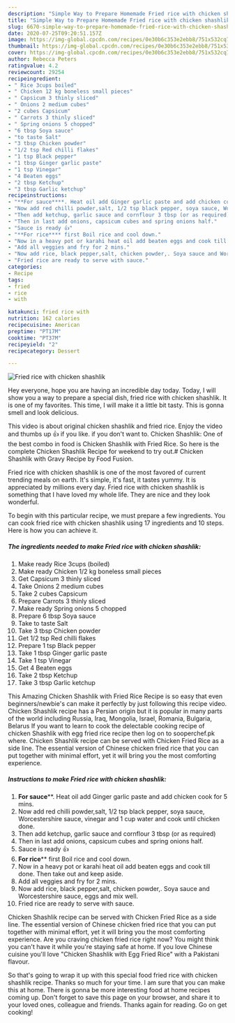 ```yaml
---
description: "Simple Way to Prepare Homemade Fried rice with chicken shashlik"
title: "Simple Way to Prepare Homemade Fried rice with chicken shashlik"
slug: 6670-simple-way-to-prepare-homemade-fried-rice-with-chicken-shashlik
date: 2020-07-25T09:20:51.157Z
image: https://img-global.cpcdn.com/recipes/0e30b6c353e2ebb8/751x532cq70/fried-rice-with-chicken-shashlik-recipe-main-photo.jpg
thumbnail: https://img-global.cpcdn.com/recipes/0e30b6c353e2ebb8/751x532cq70/fried-rice-with-chicken-shashlik-recipe-main-photo.jpg
cover: https://img-global.cpcdn.com/recipes/0e30b6c353e2ebb8/751x532cq70/fried-rice-with-chicken-shashlik-recipe-main-photo.jpg
author: Rebecca Peters
ratingvalue: 4.2
reviewcount: 29254
recipeingredient:
- " Rice 3cups boiled"
- " Chicken 12 kg boneless small pieces"
- " Capsicum 3 thinly sliced"
- " Onions 2 medium cubes"
- "2 cubes Capsicum"
- " Carrots 3 thinly sliced"
- " Spring onions 5 chopped"
- "6 tbsp Soya sauce"
- "to taste Salt"
- "3 tbsp Chicken powder"
- "1/2 tsp Red chilli flakes"
- "1 tsp Black pepper"
- "1 tbsp Ginger garlic paste"
- "1 tsp Vinegar"
- "4 Beaten eggs"
- "2 tbsp Ketchup"
- "3 tbsp Garlic ketchup"
recipeinstructions:
- "**For sauce****. Heat oil add Ginger garlic paste and add chicken cook for 5 mins."
- "Now add red chilli powder,salt, 1/2 tsp black pepper, soya sauce, Worcestershire sauce, vinegar and 1 cup water and cook until chicken done."
- "Then add ketchup, garlic sauce and cornflour 3 tbsp (or as required)"
- "Then in last add onions, capsicum cubes and spring onions half."
- "Sauce is ready 👍"
- "**For rice**** first Boil rice and cool down."
- "Now in a heavy pot or karahi heat oil add beaten eggs and cook till done. Then take out and keep aside."
- "Add all veggies and fry for 2 mins."
- "Now add rice, black pepper,salt, chicken powder,. Soya sauce and Worcestershire sauce, eggs and mix well."
- "Fried rice are ready to serve with sauce."
categories:
- Recipe
tags:
- fried
- rice
- with

katakunci: fried rice with 
nutrition: 162 calories
recipecuisine: American
preptime: "PT17M"
cooktime: "PT37M"
recipeyield: "2"
recipecategory: Dessert

---
```



![Fried rice with chicken shashlik](https://img-global.cpcdn.com/recipes/0e30b6c353e2ebb8/751x532cq70/fried-rice-with-chicken-shashlik-recipe-main-photo.jpg)

Hey everyone, hope you are having an incredible day today. Today, I will show you a way to prepare a special dish, fried rice with chicken shashlik. It is one of my favorites. This time, I will make it a little bit tasty. This is gonna smell and look delicious.

This video is about original chicken shashlik and fried rice. Enjoy the video and thumbs up 👍 if you like. if you don&#39;t want to. Chicken Shashlik: One of the best combo in food is Chicken Shashlik with Fried Rice. So here is the complete Chicken Shashlik Recipe for weekend to try out.# Chicken Shashlik with Gravy Recipe by Food Fusion.

Fried rice with chicken shashlik is one of the most favored of current trending meals on earth. It's simple, it's fast, it tastes yummy. It is appreciated by millions every day. Fried rice with chicken shashlik is something that I have loved my whole life. They are nice and they look wonderful.


To begin with this particular recipe, we must prepare a few ingredients. You can cook fried rice with chicken shashlik using 17 ingredients and 10 steps. Here is how you can achieve it.

<!--inarticleads1-->

##### The ingredients needed to make Fried rice with chicken shashlik:

1. Make ready  Rice 3cups (boiled)
1. Make ready  Chicken 1/2 kg boneless small pieces
1. Get  Capsicum 3 thinly sliced
1. Take  Onions 2 medium cubes
1. Take 2 cubes Capsicum
1. Prepare  Carrots 3 thinly sliced
1. Make ready  Spring onions 5 chopped
1. Prepare 6 tbsp Soya sauce
1. Take to taste Salt
1. Take 3 tbsp Chicken powder
1. Get 1/2 tsp Red chilli flakes
1. Prepare 1 tsp Black pepper
1. Take 1 tbsp Ginger garlic paste
1. Take 1 tsp Vinegar
1. Get 4 Beaten eggs
1. Take 2 tbsp Ketchup
1. Take 3 tbsp Garlic ketchup


This Amazing Chicken Shashlik with Fried Rice Recipe is so easy that even beginners/newbie&#39;s can make it perfectly by just following this recipe video. Chicken Shashlik recipe has a Persian origin but it is popular in many parts of the world including Russia, Iraq, Mongolia, Israel, Romania, Bulgaria, Belarus If you want to learn to cook the delectable cooking recipe of chicken Shashlik with egg fried rice recipe then log on to sooperchef.pk where. Chicken Shashlik recipe can be served with Chicken Fried Rice as a side line. The essential version of Chinese chicken fried rice that you can put together with minimal effort, yet it will bring you the most comforting experience. 

<!--inarticleads2-->

##### Instructions to make Fried rice with chicken shashlik:

1. **For sauce****. Heat oil add Ginger garlic paste and add chicken cook for 5 mins.
1. Now add red chilli powder,salt, 1/2 tsp black pepper, soya sauce, Worcestershire sauce, vinegar and 1 cup water and cook until chicken done.
1. Then add ketchup, garlic sauce and cornflour 3 tbsp (or as required)
1. Then in last add onions, capsicum cubes and spring onions half.
1. Sauce is ready 👍
1. **For rice**** first Boil rice and cool down.
1. Now in a heavy pot or karahi heat oil add beaten eggs and cook till done. Then take out and keep aside.
1. Add all veggies and fry for 2 mins.
1. Now add rice, black pepper,salt, chicken powder,. Soya sauce and Worcestershire sauce, eggs and mix well.
1. Fried rice are ready to serve with sauce.


Chicken Shashlik recipe can be served with Chicken Fried Rice as a side line. The essential version of Chinese chicken fried rice that you can put together with minimal effort, yet it will bring you the most comforting experience. Are you craving chicken fried rice right now? You might think you can&#39;t have it while you&#39;re staying safe at home. If you love Chinese cuisine you&#39;ll love &#34;Chicken Shashlik with Egg Fried Rice&#34; with a Pakistani flavour. 

So that's going to wrap it up with this special food fried rice with chicken shashlik recipe. Thanks so much for your time. I am sure that you can make this at home. There is gonna be more interesting food at home recipes coming up. Don't forget to save this page on your browser, and share it to your loved ones, colleague and friends. Thanks again for reading. Go on get cooking!
